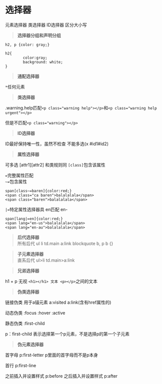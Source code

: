 选择器
======
元素选择器 类选择器 ID选择器 区分大小写

>**选择器分组和声明分组**

```h2, p {color: gray;}```
```
h2{
        color:gray;
        background: white;
}
```

>**通配选择器**

```*```任何元素

>**类选择器**

.warning.help匹配```<p class="warning help"></p>```和```<p class="warning help urgent"></p>```

但是不匹配```<p class="warning"></p>```

>**ID选择器**

ID最好保持唯一性，虽然不检查 不能多选(x #id1#id2)

>**属性选择器**

可多选 [attr1][attr2] 和类规则同
```[class]```包含该属性

```=```完整属性匹配  
```~=```包含属性  

```
span[class~=baren]{color:red;}
<span class="ca baren">balalalala</span>
<span class="baren">balalalala</span>
```

```|=```特定属性选择器具 en匹配 en-   
```
span[lang|=en]{color:red;}
<span lang="en-us">balalalala</span>
<span lang="en-au">balalalala</span>
```
>**后代选择器**  
所有后代
ul li 
td.main a:link
blockquote b, p b {}

>**子元素选择器**  
直系后代
ul>li 
td.main>a:link

>**兄弟选择器**

h1 + p
无视 ```<h1></h1> 文本 <p></p>```之间的文本


>**伪类选择器**

链接伪类 
用于a锚元素
a:visited a:link(含有href属性的)

动态伪类
:focus
:hover
:active

静态伪类
:first-child

p：first-child 表示选择第一个p元素，不是选择p的第一个子元素

>**伪元素选择器**

首字母
p:first-letter p里面的首字母而不是p本身

首行
p:first-line

之前插入并设置样式
p:before
之后插入并设置样式
p:after
